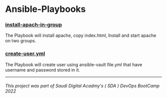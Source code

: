 # Ansible-Playbooks

### [install-apach-in-group](https://github.com/raghadmta/Ansible-Playbooks/tree/main/install-apach-in-group)
 The Playbook will install apache, copy index.html, Install and start apache on two groups.
 
 
### [create-user.yml](https://github.com/raghadmta/Ansible-Playbooks/blob/17e8a71dfeec8ea03155e93c139f302692a51a31/create-user.yml)
 The Playbook will create user using ansible-vault file.yml that have username and password stored in it.
 
---
###### This project was part of Saudi Digital Acadmy's ( SDA ) DevOps BootCamp 2022

